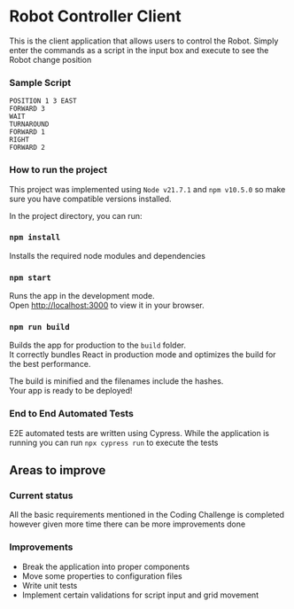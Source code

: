 # Robot Controller Client
This is the client application that allows users to control the Robot. Simply enter the commands 
as a script in the input box and execute to see the Robot change position

### Sample Script

```
POSITION 1 3 EAST
FORWARD 3
WAIT
TURNAROUND
FORWARD 1
RIGHT
FORWARD 2
```

### How to run the project

This project was implemented using `Node v21.7.1` and `npm v10.5.0` so make sure you have compatible versions installed.

In the project directory, you can run:

### `npm install` 

Installs the required node modules and dependencies

### `npm start`

Runs the app in the development mode.\
Open [http://localhost:3000](http://localhost:3000) to view it in your browser.

### `npm run build`

Builds the app for production to the `build` folder.\
It correctly bundles React in production mode and optimizes the build for the best performance.

The build is minified and the filenames include the hashes.\
Your app is ready to be deployed!

### End to End Automated Tests

E2E automated tests are written using Cypress. While the application is running you can run `npx cypress run` 
to execute the tests

## Areas to improve
### Current status
All the basic requirements mentioned in the Coding Challenge is completed however given more time there can be
more improvements done

### Improvements

- Break the application into proper components
- Move some properties to configuration files
- Write unit tests
- Implement certain validations for script input and grid movement



